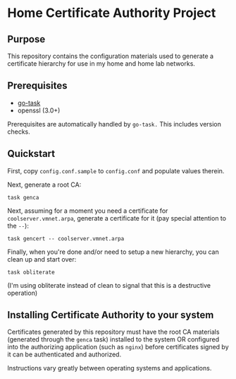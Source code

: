 # Home Certificate Authority Project

## Purpose

This repository contains the configuration materials used to generate a certificate hierarchy for use in my home
and home lab networks.

## Prerequisites

- [go-task](https://taskfile.dev/installation/)
- openssl (3.0+)

Prerequisites are automatically handled by `go-task.` This includes version checks.

## Quickstart

First, copy `config.conf.sample` to `config.conf` and populate values therein.

Next, generate a root CA:

`task genca`

Next, assuming for a moment you need a certificate for `coolserver.vmnet.arpa`,  generate a certificate for
it (pay special attention to the `--`):

`task gencert -- coolserver.vmnet.arpa`

Finally, when you're done and/or need to setup a new hierarchy, you can clean up and start over:

`task obliterate`

(I'm using obliterate instead of clean to signal that this is a destructive operation)

## Installing Certificate Authority to your system

Certificates generated by this repository must have the root CA materials (generated through the `genca` 
task) installed to the system OR configured into the authorizing application (such as `nginx`) before 
certificates signed by it can be authenticated and authorized.

Instructions vary greatly between operating systems and applications. 